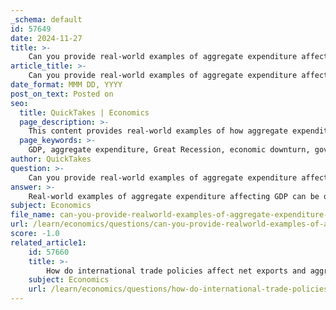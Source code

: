 ```yaml
---
_schema: default
id: 57649
date: 2024-11-27
title: >-
    Can you provide real-world examples of aggregate expenditure affecting GDP?
article_title: >-
    Can you provide real-world examples of aggregate expenditure affecting GDP?
date_format: MMM DD, YYYY
post_on_text: Posted on
seo:
  title: QuickTakes | Economics
  page_description: >-
    This content provides real-world examples of how aggregate expenditure impacts GDP through historical events and policy changes, highlighting the relationship between economic factors such as consumer spending, government actions, and net exports.
  page_keywords: >-
    GDP, aggregate expenditure, Great Recession, economic downturn, government stimulus, COVID-19, CARES Act, tax policy, infrastructure investment, negative net exports, economic activity, multiplier effect, consumer spending, business investment
author: QuickTakes
question: >-
    Can you provide real-world examples of aggregate expenditure affecting GDP?
answer: >-
    Real-world examples of aggregate expenditure affecting GDP can be observed through various economic events and policy changes. Here are a few notable instances:\n\n1. **The Great Recession (2007-2009)**: During this period, a significant decline in investment and exports led to a sharp decrease in aggregate expenditures. The collapse of the housing market resulted in reduced consumer spending and business investment, which caused GDP to contract. The multiplier effect was evident as the initial drop in spending led to further reductions in income and consumption, exacerbating the economic downturn.\n\n2. **Government Stimulus Packages**: In response to economic downturns, governments often implement stimulus packages to boost aggregate expenditures. For example, during the COVID-19 pandemic, many countries introduced fiscal measures, such as direct payments to citizens and increased government spending on healthcare and infrastructure. These actions aimed to increase aggregate demand, which in turn supported GDP growth. The U.S. CARES Act is a prime example, where the initial government spending led to a multiplier effect, significantly impacting GDP.\n\n3. **Tax Changes**: Changes in tax policy can also influence aggregate expenditures. For instance, an increase in income tax rates can reduce disposable income, leading to lower consumption. As noted in the gathered information, a hypothetical increase in income tax rates resulted in a decrease in equilibrium GDP from $7,000 billion to $5,600 billion. This illustrates how tax policy directly affects aggregate expenditures and, consequently, GDP.\n\n4. **Investment in Infrastructure**: Increased government spending on infrastructure projects can stimulate economic activity. For example, when a government invests in building roads, bridges, and public transportation, it not only creates jobs but also enhances productivity. This increase in government spending raises aggregate expenditures, which can lead to higher GDP growth.\n\n5. **Negative Net Exports**: A country experiencing negative net exports (where imports exceed exports) can see a contraction in aggregate expenditures. For example, if a country has negative net exports of $5 billion, it can lead to a decrease in equilibrium GDP by $20 billion, as indicated in the gathered information. This demonstrates how trade balances can significantly impact overall economic activity.\n\nThese examples highlight the intricate relationship between aggregate expenditure and GDP, showcasing how changes in consumption, investment, government spending, and net exports can lead to fluctuations in economic output.
subject: Economics
file_name: can-you-provide-realworld-examples-of-aggregate-expenditure-affecting-gdp.md
url: /learn/economics/questions/can-you-provide-realworld-examples-of-aggregate-expenditure-affecting-gdp
score: -1.0
related_article1:
    id: 57660
    title: >-
        How do international trade policies affect net exports and aggregate expenditure?
    subject: Economics
    url: /learn/economics/questions/how-do-international-trade-policies-affect-net-exports-and-aggregate-expenditure
---
```


&nbsp;